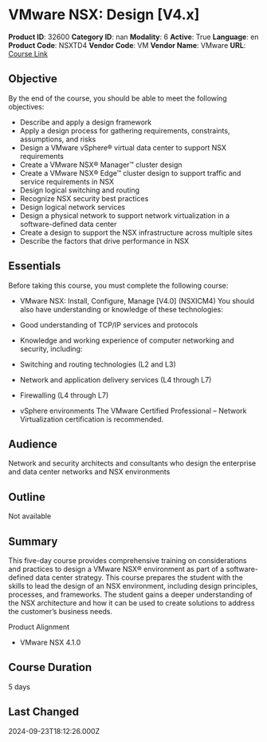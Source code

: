 # VMware NSX: Design [V4.x]

**Product ID**: 32600
**Category ID**: nan
**Modality**: 6
**Active**: True
**Language**: en
**Product Code**: NSXTD4
**Vendor Code**: VM
**Vendor Name**: VMware
**URL**: [Course Link](https://www.fastlaneus.com/course/vmware-nsxtd4)

## Objective
By the end of the course, you should be able to meet the following objectives:


- Describe and apply a design framework
- Apply a design process for gathering requirements, constraints, assumptions, and risks
- Design a VMware vSphere® virtual data center to support NSX requirements
- Create a VMware NSX® Manager™ cluster design
- Create a VMware NSX® Edge™ cluster design to support traffic and service requirements in NSX
- Design logical switching and routing
- Recognize NSX security best practices
- Design logical network services
- Design a physical network to support network virtualization in a software-defined data center
- Create a design to support the NSX infrastructure across multiple sites
- Describe the factors that drive performance in NSX

## Essentials
Before taking this course, you must complete the following course:


- VMware NSX: Install, Configure, Manage [V4.0] (NSXICM4)
You should also have understanding or knowledge of these technologies:


- Good understanding of TCP/IP services and protocols
- Knowledge and working experience of computer networking and security, including:

- Switching and routing technologies (L2 and L3)
- Network and application delivery services (L4 through L7)
- Firewalling (L4 through L7)
- vSphere environments
The VMware Certified Professional – Network Virtualization certification is recommended.

## Audience
Network and security architects and consultants who design the enterprise and data center networks and NSX environments

## Outline
Not available

## Summary
This five-day course provides comprehensive training on considerations and practices to design a VMware NSX® environment as part of a software-defined data center strategy. This course prepares the student with the skills to lead the design of an NSX environment, including design principles, processes, and frameworks. The student gains a deeper understanding of the NSX architecture and how it can be used to create solutions to address the customer’s business needs.

Product Alignment


- VMware NSX 4.1.0

## Course Duration
5 days

## Last Changed
2024-09-23T18:12:26.000Z
